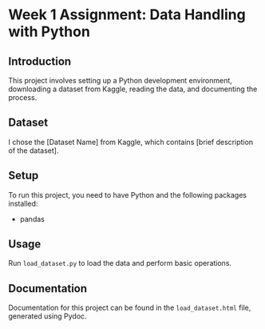 # Week 1 Assignment: Data Handling with Python

## Introduction
This project involves setting up a Python development environment, downloading a dataset from Kaggle, reading the data, and documenting the process.

## Dataset
I chose the [Dataset Name] from Kaggle, which contains [brief description of the dataset].

## Setup
To run this project, you need to have Python and the following packages installed:
- pandas

## Usage
Run `load_dataset.py` to load the data and perform basic operations.

## Documentation
Documentation for this project can be found in the `load_dataset.html` file, generated using Pydoc.

